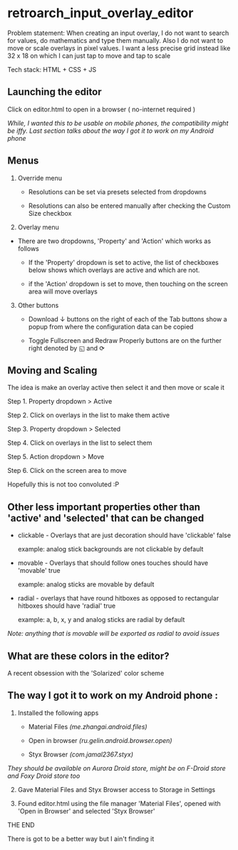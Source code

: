# retroarch_input_overlay_editor

Problem statement: When creating an input overlay, I do not want to search for values, do mathematics and type them manually. Also I do not want to move or scale overlays in pixel values. I want a less precise grid instead like 32 x 18 on which I can just tap to move and tap to scale

Tech stack: HTML + CSS + JS

## Launching the editor

Click on editor.html to open in a browser ( no-internet required )

*While, I wanted this to be usable on mobile phones, the compatibility might be iffy. Last section talks about the way I got it to work on my Android phone*
 
## Menus

1. Override menu

	* Resolutions can be set via presets selected from dropdowns
    
	* Resolutions can also be entered manually after checking the Custom Size checkbox
    
2. Overlay menu
  
  * There are two dropdowns, 'Property' and 'Action' which works as follows
  
	* If the 'Property' dropdown is set to active, the list of checkboxes below shows which overlays are active and which are not.
  
	* if the 'Action' dropdown is set to move, then touching on the screen area will move overlays

3. Other buttons

	* Download ↓ buttons on the right of each of the Tab buttons show a popup from where the configuration data can be copied
  
	* Toggle Fullscreen and Redraw Properly buttons are on the further right denoted by ◱ and ⟳

## Moving and Scaling

The idea is make an overlay active then select it and then move or scale it

Step 1. Property dropdown > Active

Step 2. Click on overlays in the list to make them active

Step 3. Property dropdown > Selected

Step 4. Click on overlays in the list to select them
 
Step 5. Action dropdown > Move

Step 6. Click on the screen area to move

Hopefully this is not too convoluted :P
  
## Other less important properties other than 'active' and 'selected' that can be changed

* clickable - Overlays that are just decoration should have 'clickable' false

	example: analog stick backgrounds are not clickable by default

* movable - Overlays that should follow ones touches should have 'movable' true

	example: analog sticks are movable by default

* radial - overlays that have round hitboxes as opposed to rectangular hitboxes should have 'radial' true

	example: a, b, x, y and analog sticks are radial by default
  
*Note: anything that is movable will be exported as radial to avoid issues*

## What are these colors in the editor?

A recent obsession with the 'Solarized' color scheme

## The way I got it to work on my Android phone :

1. Installed the following apps

	* Material Files *(me.zhangai.android.files)*
  
	* Open in browser *(ru.gelin.android.browser.open)*
  
	* Styx Browser *(com.jamal2367.styx)*

*They should be available on Aurora Droid store, might be on F-Droid store and Foxy Droid store too*
  
2. Gave Material Files and Styx Browser access to Storage in Settings 

3. Found editor.html using the file manager 'Material Files', opened with 'Open in Browser' and selected 'Styx Browser'

THE END

There is got to be a better way but I ain't finding it
